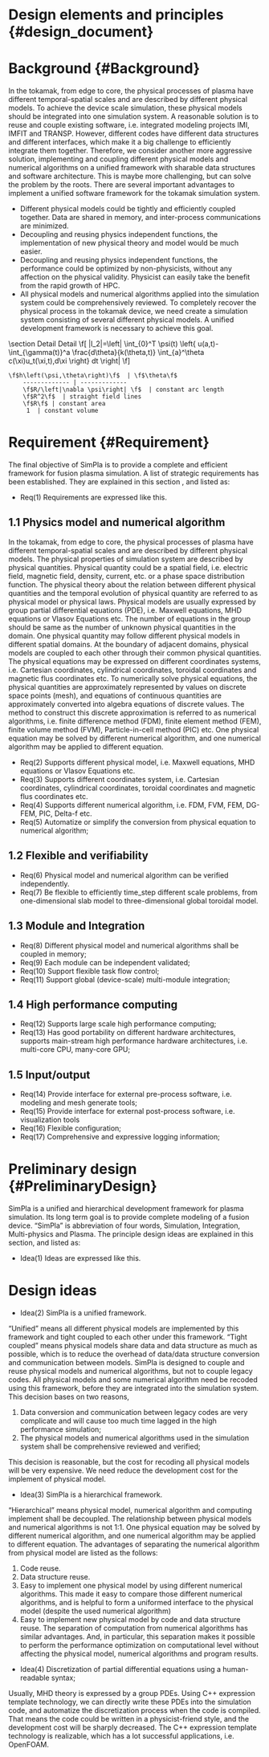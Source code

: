 Design elements and principles {#design_document}
===================================================

Background  {#Background}
=============================================
 In the tokamak, from edge to core, the physical processes of plasma have different temporal-spatial
 scales and are described by different physical models. To achieve the device scale simulation, these
 physical models should be integrated into one simulation system. A reasonable solution is to reuse
 and couple existing software, i.e. integrated modeling projects IMI, IMFIT and TRANSP. However,
 different codes have different data structures and different interfaces, which make it a big challenge
 to efficiently integrate them together. Therefore, we consider another more aggressive solution,
 implementing and coupling different physical models and numerical algorithms on a unified framework
 with sharable data structures and software architecture. This is maybe more challenging, but can solve
 the problem by the roots.
 There are several important advantages to implement a unified software framework for the tokamak
 simulation system.
 - Different physical models could be tightly and efficiently coupled together. Data are shared in
   memory, and inter-process communications are minimized.
 - Decoupling and reusing physics independent functions, the implementation of new physical theory
   and model would be much easier.
 - Decoupling and reusing physics independent functions, the performance could be optimized by
   non-physicists, without any affection on the physical validity. Physicist   can easily take the
    benefit from the rapid growth of HPC.
 - All physical models and numerical algorithms applied into the simulation system could be comprehensively
   reviewed.
 To completely recover the physical process in the tokamak device, we need create a simulation system
  consisting of several different physical models. A unified development framework is necessary to
  achieve this goal.

\section  Detail  Detail
\f[
  |I_2|=\left| \int_{0}^T \psi(t)
           \left\{
              u(a,t)-
              \int_{\gamma(t)}^a
              \frac{d\theta}{k(\theta,t)}
              \int_{a}^\theta c(\xi)u_t(\xi,t)\,d\xi
           \right\} dt
        \right|
\f]

    \f$h\left(\psi,\theta\right)\f$  | \f$\theta\f$
	  	------------- | -------------
	  	\f$R/\left|\nabla \psi\right| \f$  | constant arc length
	  	\f$R^2\f$  | straight field lines
	  	\f$R\f$ | constant area
	     1  | constant volume




Requirement {#Requirement}
===================================================
The final objective of SimPla is to provide a complete and efficient framework for fusion plasma
 simulation. A list of strategic requirements has been established. They are explained in this section
 , and listed as:
* Req(1) Requirements are expressed like this.

1.1 Physics model and numerical algorithm
-----------------------

 In the tokamak, from edge to core, the physical processes of plasma have different temporal-spatial
scales and are described by different physical models.
The physical properties of simulation system are described by physical quantities. Physical quantity
 could be a spatial field, i.e. electric field, magnetic field, density, current, etc. or a phase space
 distribution function. The physical theory about the relation between different physical quantities
 and the temporal evolution of physical quantity are referred to as physical model or physical laws.
 Physical models are usually expressed by group partial differential equations (PDE), i.e. Maxwell
 equations, MHD equations or Vlasov Equations etc. The number of equations in the group should be same
  as the number of unknown physical quantities in the domain.  One physical quantity may follow different
   physical models in different spatial domains. At the boundary of adjacent domains, physical models
   are coupled to each other through their common physical quantities.
The physical equations may be expressed on different coordinates systems, i.e. Cartesian coordinates,
cylindrical coordinates, toroidal coordinates and magnetic flus coordinates etc.
To numerically solve physical equations, the physical quantities are approximately represented by
values on discrete space points (mesh), and equations of continuous quantities are approximately
converted into algebra equations of discrete values.  The method to construct this discrete approximation
 is referred to as numerical algorithms, i.e. finite difference method (FDM), finite element method (FEM),
 finite volume method (FVM), Particle-in-cell method (PIC) etc. One physical equation may be solved by
  different numerical algorithm, and one numerical algorithm may be applied to different equation.

* Req(2) Supports different physical model, i.e. Maxwell equations, MHD equations or Vlasov Equations etc.
* Req(3) Supports different coordinates system, i.e. Cartesian coordinates, cylindrical coordinates,
toroidal coordinates and magnetic flus coordinates etc.
* Req(4) Supports different numerical algorithm, i.e. FDM, FVM, FEM, DG-FEM, PIC, Delta-f etc.
* Req(5) Automatize or simplify the conversion from physical equation to numerical algorithm;

1.2 Flexible and verifiability
-----------------------

* Req(6) Physical model and numerical algorithm can be verified independently.
* Req(7) Be flexible to efficiently time_step different scale problems, from one-dimensional slab model to
three-dimensional global toroidal model.

1.3 Module and Integration
-----------------------
* Req(8) Different physical model and numerical algorithms shall be coupled in memory;
* Req(9) Each module can be independent validated;
* Req(10) Support flexible task flow control;
* Req(11) Support global (device-scale) multi-module integration;


1.4 High performance computing
-----------------------
* Req(12) Supports large scale high performance computing;
* Req(13) Has good portability on different hardware architectures, supports main-stream high performance
hardware architectures, i.e. multi-core CPU, many-core GPU;


1.5 Input/output
-----------------------
* Req(14) Provide interface for external pre-process software, i.e. modeling and mesh generate tools;
* Req(15) Provide interface for external post-process software, i.e. visualization tools
* Req(16) Flexible configuration;
* Req(17) Comprehensive and expressive logging information;


# Preliminary design {#PreliminaryDesign}

SimPla is a unified and hierarchical development framework for plasma simulation. Its long term goal
 is to provide complete modeling of a fusion device. “SimPla” is abbreviation of four words, Simulation,
  Integration, Multi-physics and Plasma.
The principle design ideas are explained in this section, and listed as:
* Idea(1) Ideas are expressed like this.


# Design ideas
 
* Idea(2) SimPla is a unified framework.

“Unified” means all different physical models are implemented by this framework and tight coupled to
 each other under this framework. “Tight coupled” means physical models share data and data structure
 as much as possible, which is to reduce the overhead of data/data structure conversion and communication
 between models. SimPla is designed to couple and reuse physical models and numerical algorithms, but not
 to couple legacy codes. All physical models and some numerical algorithm need be recoded using this framework,
 before they are integrated into the simulation system. This decision bases on two reasons,
 
  1. Data conversion and communication between legacy codes are very complicate and will cause too much
 time lagged in the high performance simulation;
  2. The physical models and numerical algorithms used in the simulation system shall be comprehensive
reviewed and verified;

This decision is reasonable, but the cost for recoding all physical models will be very expensive. We
need reduce the development cost for the implement of physical model.

* Idea(3) SimPla is a hierarchical framework.

 “Hierarchical” means physical model, numerical algorithm and computing implement shall be decoupled.
The relationship between physical models and numerical algorithms is not 1:1. One physical equation
 may be solved by different numerical algorithm, and one numerical algorithm may be applied to different
 equation. The advantages of separating the numerical algorithm from physical model are listed as the follows:
1. Code reuse.
2. Data structure reuse.
3. Easy to implement one physical model by using different numerical algorithms. This made it easy to
 compare those different numerical algorithms, and is helpful to form a uniformed interface to the
 physical model (despite the used numerical algorithm)
4. Easy to implement new physical model by code and data structure reuse.
The separation of computation from numerical algorithms has similar advantages. And, in particular,
this separation makes it possible to perform the performance optimization on computational level without
affecting the physical model, numerical algorithms and program results.

* Idea(4) Discretization of partial differential equations using a human-readable syntax;

Usually, MHD theory is expressed by a group PDEs. Using C++ expression template technology, we can
 directly write these PDEs into the simulation code, and automatize the discretization process when
 the code is compiled. That means the code could be written in a physicist-friend style, and the
 development cost will be sharply decreased. The C++ expression template technology is realizable,
 which has a lot successful applications, i.e. OpenFOAM.